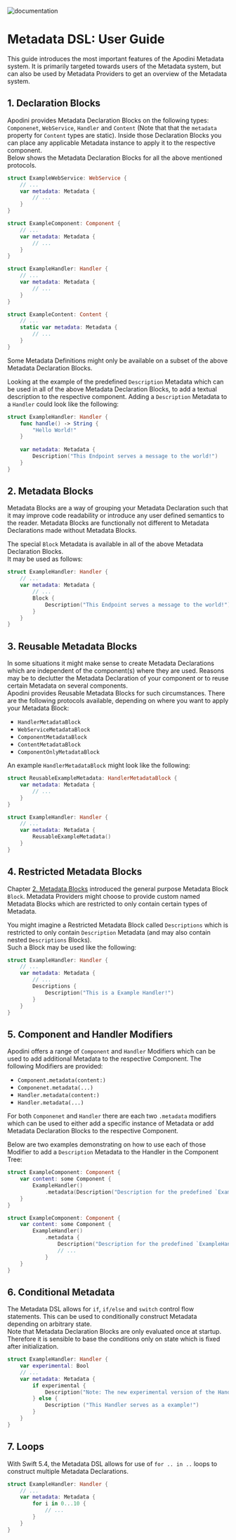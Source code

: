 ![documentation](https://apodini.github.io/resources/markdown-labels/document_type_documentation.svg)

# Metadata DSL: User Guide

This guide introduces the most important features of the Apodini Metadata system. It is primarily targeted
towards users of the Metadata system, but can also be used by Metadata Providers to get an overview
of the Metadata system.

## 1. Declaration Blocks

Apodini provides Metadata Declaration Blocks on the following types: `Componenet`, `WebService`, `Handler`
and `Content` (Note that that the `metadata` property for `Content` types are static). 
Inside those Declaration Blocks you can place any applicable Metadata instance to apply it to the respective component.  
Below shows the Metadata Declaration Blocks for all the above mentioned protocols.

```swift
struct ExampleWebService: WebService {
    // ...
    var metadata: Metadata {
        // ...
    }
}

struct ExampleComponent: Component {
    // ...
    var metadata: Metadata {
        // ...
    }
}

struct ExampleHandler: Handler {
    // ...
    var metadata: Metadata {
        // ...
    }
}

struct ExampleContent: Content {
    // ...
    static var metadata: Metadata {
        // ...
    }
}
```

Some Metadata Definitions might only be available on a subset of the above Metadata Declaration Blocks.

Looking at the example of the predefined `Description` Metadata which can be used in all of the above Metadata Declaration
Blocks, to add a textual description to the respective component. Adding a `Description` Metadata to a `Handler`
could look like the following: 

```swift
struct ExampleHandler: Handler {
    func handle() -> String {
        "Hello World!"
    }
    
    var metadata: Metadata {
        Description("This Endpoint serves a message to the world!")
    }
}
```

## 2. Metadata Blocks

Metadata Blocks are a way of grouping your Metadata Declaration such that it may improve code readability or introduce
any user defined semantics to the reader. Metadata Blocks are functionally not different to Metadata Declarations made
without Metadata Blocks.  

The special `Block` Metadata is available in all of the above Metadata Declaration Blocks.  
It may be used as follows:

```swift
struct ExampleHandler: Handler {
    // ...
    var metadata: Metadata {
        // ...
        Block {
            Description("This Endpoint serves a message to the world!")
        }
    }
}
```

## 3. Reusable Metadata Blocks

In some situations it might make sense to create Metadata Declarations which are independent of the component(s)
where they are used. Reasons may be to declutter the Metadata Declaration of your component or to reuse certain
Metadata on several components.  
Apodini provides Reusable Metadata Blocks for such circumstances. There are the following protocols available,
depending on where you want to apply your Metadata Block:

- `HandlerMetadataBlock`
- `WebServiceMetadataBlock`
- `ComponentMetadataBlock`
- `ContentMetadataBlock`
- `ComponentOnlyMetadataBlock`

An example `HandlerMetadataBlock` might look like the following:

````swift
struct ReusableExampleMetadata: HandlerMetadataBlock {
    var metadata: Metadata {
        // ...
    }
}

struct ExampleHandler: Handler {
    // ...
    var metadata: Metadata {
        ReusableExampleMetadata()
    }
}
````

## 4. Restricted Metadata Blocks

Chapter [2. Metadata Blocks](#2-metadata-blocks) introduced the general purpose Metadata Block `Block`.
Metadata Providers might choose to provide custom named Metadata Blocks which are restricted to only contain
certain types of Metadata.

You might imagine a Restricted Metadata Block called `Descriptions` which is restricted to only contain
`Description` Metadata (and may also contain nested `Descriptions` Blocks).  
Such a Block may be used like the following: 

```swift
struct ExampleHandler: Handler {
    // ...
    var metadata: Metadata {
        // ...
        Descriptions {
            Description("This is a Example Handler!")
        }
    }
}
```

## 5. Component and Handler Modifiers

Apodini offers a range of `Component` and `Handler` Modifiers which can be used to add additional Metadata
to the respective Component. The following Modifiers are provided:

- `Component.metadata(content:)`
- `Componenet.metadata(...)`
- `Handler.metadata(content:)`
- `Handler.metadata(...)`

For both `Componenet` and `Handler` there are each two `.metadata` modifiers which can be used
to either add a specific instance of Metadata or add Metadata Declaration Blocks to the respective Component.

Below are two examples demonstrating on how to use each of those Modifier to add a `Description` Metadata
to the Handler in the Component Tree:

```swift
struct ExampleComponent: Component {
    var content: some Component {
        ExampleHandler()
            .metadata(Description("Description for the predefined `ExampleHandler`"))
    }
}

struct ExampleComponent: Component {
    var content: some Component {
        ExampleHandler()
            .metadata {
                Description("Description for the predefined `ExampleHandler`")
                // ...
            }
    }
}
```

## 6. Conditional Metadata 

The Metadata DSL allows for `if`, `if/else` and `switch` control flow statements.
This can be used to conditionally construct Metadata depending on arbitrary state.  
Note that Metadata Declaration Blocks are only evaluated once at startup. Therefore it is sensible
to base the conditions only on state which is fixed after initialization.

```swift
struct ExampleHandler: Handler {
    var experimental: Bool
    // ...
    var metadata: Metadata {
        if experimental {
            Description("Note: The new experimental version of the Handler introduces breaking changes!")
        } else {
            Description ("This Handler serves as a example!")
        }
    }
}
```

## 7. Loops

With Swift 5.4, the Metadata DSL allows for use of `for .. in ..` loops to construct multiple Metadata Declarations.

```swift
struct ExampleHandler: Handler {
    // ...
    var metadata: Metadata {
        for i in 0...10 {
            // ...
        }
    }
}
```
